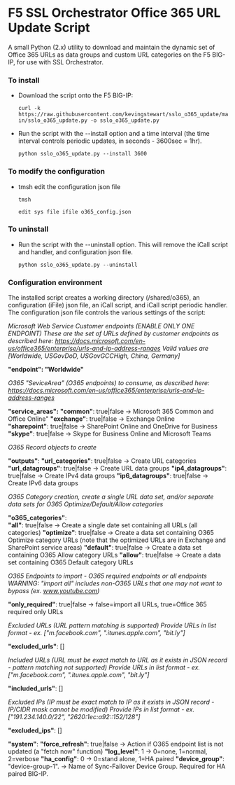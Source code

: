 # F5 SSL Orchestrator Office 365 URL Update Script
A small Python (2.x) utility to download and maintain the dynamic set of Office 365 URLs as data groups and custom URL categories on the F5 BIG-IP, for use with SSL Orchestrator.

### To install 
- Download the script onto the F5 BIG-IP:

  `curl -k https://raw.githubusercontent.com/kevingstewart/sslo_o365_update/main/sslo_o365_update.py -o sslo_o365_update.py`

- Run the script with the --install option and a time interval (the time interval controls periodic updates, in seconds - 3600sec = 1hr).

  `python sslo_o365_update.py --install 3600`

### To modify the configuration
- tmsh edit the configuration json file

  `tmsh`
  
  `edit sys file ifile o365_config.json`

### To uninstall
- Run the script with the --uninstall option. This will remove the iCall script and handler, and configuration json file.

  `python sslo_o365_update.py --uninstall`

### Configuration environment
The installed script creates a working directory (/shared/o365), an configuration (iFile) json file, an iCall script, and iCall script periodic handler.
The configuration json file controls the various settings of the script:


*Microsoft Web Service Customer endpoints (ENABLE ONLY ONE ENDPOINT)*
*These are the set of URLs defined by customer endpoints as described here: https://docs.microsoft.com/en-us/office365/enterprise/urls-and-ip-address-ranges*
*Valid values are [Worldwide, USGovDoD, USGovGCCHigh, China, Germany]*

**"endpoint": "Worldwide"**


*O365 "SeviceArea" (O365 endpoints) to consume, as described here: https://docs.microsoft.com/en-us/office365/enterprise/urls-and-ip-address-ranges*

**"service_areas":**
    **"common"**: true|false               -> Microsoft 365 Common and Office Online"
    **"exchange"**: true|false             -> Exchange Online  
    **"sharepoint"**: true|false           -> SharePoint Online and OneDrive for Business
    **"skype"**: true|false                -> Skype for Business Online and Microsoft Teams


*O365 Record objects to create*    

**"outputs"**: 
   **"url_categories"**: true|false        -> Create URL categories
   **"url_datagroups"**: true|false        -> Create URL data groups
   **"ip4_datagroups"**: true|false        -> Create IPv4 data groups
   **"ip6_datagroups"**: true|false        -> Create IPv6 data groups


*O365 Category creation, create a single URL data set, and/or separate data sets for O365 Optimize/Default/Allow categories*

**"o365_categories"**:                  
   **"all"**: true|false                   -> Create a single date set containing all URLs (all categories)
   **"optimize"**: true|false              -> Create a data set containing O365 Optimize category URLs (note that the optimized URLs are in Exchange and SharePoint service areas)
   **"default"**: true|false               -> Create a data set containing O365 Allow category URLs
   **"allow"**: true|false                 -> Create a data set containing O365 Default category URLs


*O365 Endpoints to import - O365 required endpoints or all endpoints*
*WARNING: "import all" includes non-O365 URLs that one may not want to bypass (ex. www.youtube.com)*

**"only_required"**: true|false            -> false=import all URLs, true=Office 365 required only URLs


*Excluded URLs (URL pattern matching is supported)*
*Provide URLs in list format - ex. ["m.facebook.com", ".itunes.apple.com", "bit.ly"]*

**"excluded_urls"**: []


*Included URLs (URL must be exact match to URL as it exists in JSON record - pattern matching not supported)*
*Provide URLs in list format - ex. ["m.facebook.com", ".itunes.apple.com", "bit.ly"]*    

**"included_urls"**: [] 
   
   
*Excluded IPs (IP must be exact match to IP as it exists in JSON record - IP/CIDR mask cannot be modified)*
*Provide IPs in list format - ex. ["191.234.140.0/22", "2620:1ec:a92::152/128"]*

**"excluded_ips"**: [] 


**"system"**:
   **"force_refresh"**: true|false        -> Action if O365 endpoint list is not updated (a "fetch now" function)
   **"log_level"**: 1                     -> 0=none, 1=normal, 2=verbose
   **"ha_config"**: 0                     -> 0=stand alone, 1=HA paired
   **"device_group"**: "device-group-1".  -> Name of Sync-Failover Device Group.  Required for HA paired BIG-IP.
   
 

